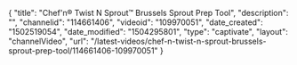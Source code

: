 {
    "title": "Chef'n&reg; Twist N Sprout&trade; Brussels Sprout Prep Tool",
    "description": "",
    "channelid": "114661406",
    "videoid": "109970051",
    "date_created": "1502519054",
    "date_modified": "1504295801",
    "type": "captivate",
    "layout": "channelVideo",
    "url": "\/latest-videos\/chef-n-twist-n-sprout-brussels-sprout-prep-tool\/114661406-109970051"
}